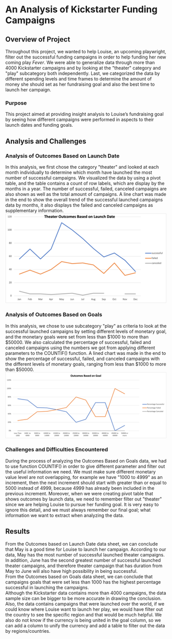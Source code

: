 # An Analysis of Kickstarter Funding Campaigns
## Overview of Project
Throughout this project, we wanted to help Louise, an upcoming playwright, filter out the successful funding campaigns in order to help funding her new coming play *Fever*. We were able to generalize data through more than 4000 Kickstarter campaigns and by looking at the "theater" category and "play" subcategory both independently. Last, we categorized the data by different spending levels and time frames to determine the amount of money she should set as her fundraising goal and also the best time to launch her campaign. 
### Purpose
This project aimed at providing insight analysis to Louise’s fundraising goal by seeing how different campaigns were performed in aspects to their launch dates and funding goals. 
## Analysis and Challenges
### Analysis of Outcomes Based on Launch Date
In this analysis, we first chose the category "theater" and looked at each month individually to determine which month have launched the most number of successful campaigns. We visualized the data by using a pivot table, and the table contains a count of row labels, which are display by the months in a year. The number of successful, failed, canceled campaigns are also shown as well as the total amount of campaigns. 
A line chart was made in the end to show the overall trend of the successful launched campaigns data by months, it also displays the failed and canceled campaigns as supplementary information.  
![This is an image](https://github.com/sherryli1116/Challenge-1-kickstarteranalysis/blob/main/resources/Theater_Outcomes_vs_Launch.png)
### Analysis of Outcomes Based on Goals
In this analysis, we chose to use subcategory "play" as criteria to look at the successful launched campaigns by setting different levels of monetary goal, and the monetary goals were set from less than $1000 to more than $50000. We also calculated the percentage of successful, failed and canceled campaigns using the numbers we got from applying different parameters to the COUNTIF() function. 
A lined chart was made in the end to show the percentage of successful, failed, and canceled campaigns with the different levels of monetary goals, ranging from less than $1000 to more than $50000.
![This is an image](https://github.com/sherryli1116/Challenge-1-kickstarteranalysis/blob/main/resources/Outcomes_vs_Goals%20.png)
### Challenges and Difficulties Encountered
During the process of analyzing the Outcomes Based on Goals data, we had to use function COUNTIF() in order to give different parameter and filter out the useful information we need. We must make sure different monetary value level are not overlapping, for example we have "1000 to 4999" as an increment, then the next increment should start with greater than or equal to 5000 instead of 4999, because 4999 has already been included in the previous increment. Moreover, when we were creating pivot table that shows outcomes by launch data, we need to remember filter out "theater" since we are helping Louise to pursue her funding goal. It is very easy to ignore this detail, and we must always remember our final goal; what information we want to extract when analyzing the data. 
## Results 
From the Outcomes based on Launch Date data sheet, we can conclude that May is a good time for Louise to launch her campaign. According to our data, May has the most number of successful launched theater campaigns. In addition, June has the second greatest number of successful launched theater campaigns, and therefore theater campaign that has duration from May to June will also have high possibility in being successful.  
From the Outcomes based on Goals data sheet, we can conclude that campaigns goals that were set less than 1000 has the highest percentage successful in launching the campaigns.  
Although the Kickstarter data contains more than 4000 campaigns, the data sample size can be bigger to be more accurate in drawing the conclusion. Also, the data contains campaigns that were launched over the world, if we could know where Louise want to launch her play, we would have filter out the country to see the specific region and that would be much helpful. We also do not know if the currency is being united in the goal column, so we can add a column to unify the currency and add a table to filter out the data by regions/countries.
